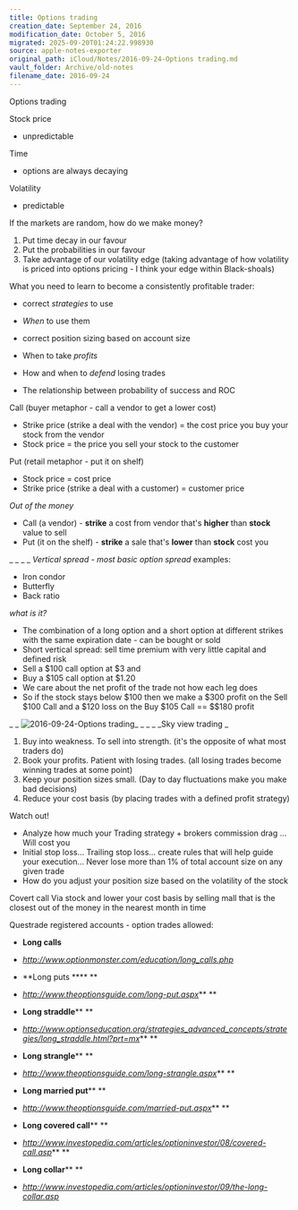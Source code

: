 ```yaml
---
title: Options trading
creation_date: September 24, 2016
modification_date: October 5, 2016
migrated: 2025-09-20T01:24:22.998930
source: apple-notes-exporter
original_path: iCloud/Notes/2016-09-24-Options trading.md
vault_folder: Archive/old-notes
filename_date: 2016-09-24
---
```



Options trading

Stock price
- unpredictable 

Time 
- options are always decaying 

Volatility
- predictable

If the markets are random, how do we make money?
1. Put time decay in our favour
2. Put the probabilities in our favour
3. Take advantage of our volatility edge (taking advantage of how volatility is priced into options pricing - I think your edge within Black-shoals)

What you need to learn to become a consistently profitable trader:
- correct _strategies_ to use 
- _When_ to use them
- correct position sizing based on account size
- When to take _profits_

- How and when to _defend_ losing trades
- The relationship between probability of success and ROC

Call (buyer metaphor - call a vendor to get a lower cost)
- Strike price (strike a deal with the vendor) = the cost price you buy your stock from the vendor 
- Stock price = the price you sell your stock to the customer 

Put (retail metaphor - put it on shelf)
- Stock price = cost price 
- Strike price (strike a deal with a customer) = customer price 

_Out of the money_

- Call (a vendor) - **strike** a cost from vendor that's **higher** than **stock** value to sell
- Put (it on the shelf) - **strike** a sale that's **lower** than **stock** cost you 

_
_
_
_
_Vertical spread - most basic option spread_
examples:
- Iron condor
- Butterfly
- Back ratio 

_what is it?_
- The combination of a long option and a short option at different strikes with the same expiration date - can be bought or sold
- Short vertical spread: sell time premium with very little capital and defined risk
- Sell a $100 call option at $3 and 
- Buy a $105 call option at $1.20
- We care about the net profit of the trade not how each leg does
- So if the stock stays below $100 then we make a $300 profit on the Sell $100 Call and a $120 loss on the Buy $105 Call == $$180 profit 

_
_
![2016-09-24-Options trading](images/2016-09-24-Options%20trading.jpeg)_
_
_
_
_Sky view trading _
1. Buy into weakness. To sell into strength. (it's the opposite of what most traders do)
2. Book your profits. Patient with losing trades. (all losing trades become winning trades at some point)
3. Keep your position sizes small.  (Day to day fluctuations make you make bad decisions)
4. Reduce your cost basis (by placing trades with a defined profit strategy)

Watch out! 
- Analyze how much your Trading strategy + brokers commission drag … Will cost you
- Initial stop loss… Trailing stop loss… create rules that will help guide your execution… Never lose more than 1% of total account size on any given trade
- How do you adjust your position size based on the volatility of the stock

Covert call
Via stock and lower your cost basis by selling mall that is the closest out of the money in the nearest month in time

Questrade registered accounts - option trades allowed:
- **Long calls** 

- _http://www.optionmonster.com/education/long_calls.php_

- **Long puts ****
**
- _http://www.theoptionsguide.com/long-put.aspx_**
**
- **Long straddle****
**
- _http://www.optionseducation.org/strategies_advanced_concepts/strategies/long_straddle.html?prt=mx_**
**
- **Long strangle****
**
- _http://www.theoptionsguide.com/long-strangle.aspx_**
**
- **Long married put****
**
- _http://www.theoptionsguide.com/married-put.aspx_**
**
- **Long covered call****
**
- _http://www.investopedia.com/articles/optioninvestor/08/covered-call.asp_**
**
- **Long collar****
**
- _http://www.investopedia.com/articles/optioninvestor/09/the-long-collar.asp_

